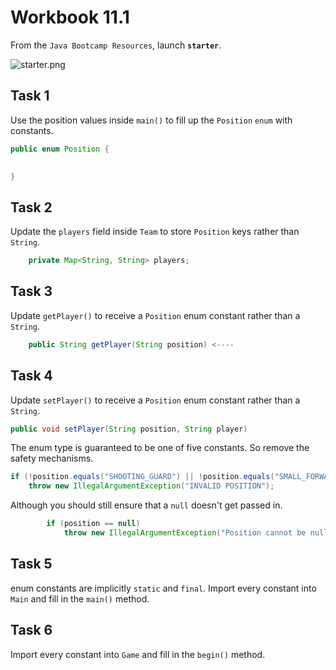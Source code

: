 # Workbook 11.1

From the `Java Bootcamp Resources`, launch **`starter`**.

![starter.png](https://firebasestorage.googleapis.com/v0/b/learnthepart-75aed.appspot.com/o/images%2F87bced44-2cd9-4db0-9a76-22125c478254?alt=media&token=7dc717de-b9d3-40c6-9ec2-32908aa28976)


## Task 1

Use the position values inside `main()` to fill up the `Position` `enum` with constants. 

```java
public enum Position {

    
}
```

## Task 2

Update the `players` field inside `Team` to store `Position` keys rather than `String`.

```java
    private Map<String, String> players;
```

## Task 3

Update `getPlayer()` to receive a `Position` enum constant rather than a `String`.
```java
    public String getPlayer(String position) <----
``` 

## Task 4
Update `setPlayer()` to receive a `Position` enum constant rather than a `String`.
```java
public void setPlayer(String position, String player)
```
The enum type is guaranteed to be one of five constants. So remove the safety mechanisms.

```java
if (!position.equals("SHOOTING_GUARD") || !position.equals("SMALL_FORWARD") || !position.equals("POWER_FORWARD") ...
    throw new IllegalArgumentException("INVALID POSITION");
```
Although you should still ensure that a `null` doesn't get passed in.
```java
        if (position == null)
            throw new IllegalArgumentException("Position cannot be null");
```

## Task 5
enum constants are implicitly `static` and `final`. Import every constant into `Main` and fill in the `main()` method.

## Task 6

Import every constant into `Game` and fill in the `begin()` method.
